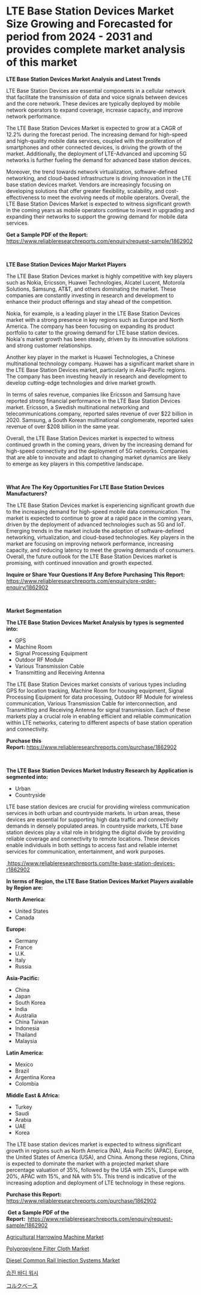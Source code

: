 <p><h1>LTE Base Station Devices Market Size Growing and Forecasted for period from 2024 - 2031 and provides complete market analysis of this market</h1></p><p><strong>LTE Base Station Devices Market Analysis and Latest Trends</strong></p>
<p><p>LTE Base Station Devices are essential components in a cellular network that facilitate the transmission of data and voice signals between devices and the core network. These devices are typically deployed by mobile network operators to expand coverage, increase capacity, and improve network performance.</p><p>The LTE Base Station Devices Market is expected to grow at a CAGR of 12.2% during the forecast period. The increasing demand for high-speed and high-quality mobile data services, coupled with the proliferation of smartphones and other connected devices, is driving the growth of the market. Additionally, the deployment of LTE-Advanced and upcoming 5G networks is further fueling the demand for advanced base station devices.</p><p>Moreover, the trend towards network virtualization, software-defined networking, and cloud-based infrastructure is driving innovation in the LTE base station devices market. Vendors are increasingly focusing on developing solutions that offer greater flexibility, scalability, and cost-effectiveness to meet the evolving needs of mobile operators. Overall, the LTE Base Station Devices Market is expected to witness significant growth in the coming years as mobile operators continue to invest in upgrading and expanding their networks to support the growing demand for mobile data services.</p></p>
<p><strong>Get a Sample PDF of the Report:&nbsp;</strong> <a href="https://www.reliableresearchreports.com/enquiry/request-sample/1862902">https://www.reliableresearchreports.com/enquiry/request-sample/1862902</a></p>
<p>&nbsp;</p>
<p><strong>LTE Base Station Devices Major Market Players</strong></p>
<p><p>The LTE Base Station Devices market is highly competitive with key players such as Nokia, Ericsson, Huawei Technologies, Alcatel Lucent, Motorola Solutions, Samsung, AT&T, and others dominating the market. These companies are constantly investing in research and development to enhance their product offerings and stay ahead of the competition.</p><p>Nokia, for example, is a leading player in the LTE Base Station Devices market with a strong presence in key regions such as Europe and North America. The company has been focusing on expanding its product portfolio to cater to the growing demand for LTE base station devices. Nokia's market growth has been steady, driven by its innovative solutions and strong customer relationships.</p><p>Another key player in the market is Huawei Technologies, a Chinese multinational technology company. Huawei has a significant market share in the LTE Base Station Devices market, particularly in Asia-Pacific regions. The company has been investing heavily in research and development to develop cutting-edge technologies and drive market growth.</p><p>In terms of sales revenue, companies like Ericsson and Samsung have reported strong financial performance in the LTE Base Station Devices market. Ericsson, a Swedish multinational networking and telecommunications company, reported sales revenue of over $22 billion in 2020. Samsung, a South Korean multinational conglomerate, reported sales revenue of over $208 billion in the same year.</p><p>Overall, the LTE Base Station Devices market is expected to witness continued growth in the coming years, driven by the increasing demand for high-speed connectivity and the deployment of 5G networks. Companies that are able to innovate and adapt to changing market dynamics are likely to emerge as key players in this competitive landscape.</p></p>
<p>&nbsp;</p>
<p><strong>What Are The Key Opportunities For LTE Base Station Devices Manufacturers?</strong></p>
<p><p>The LTE Base Station Devices market is experiencing significant growth due to the increasing demand for high-speed mobile data communication. The market is expected to continue to grow at a rapid pace in the coming years, driven by the deployment of advanced technologies such as 5G and IoT. Emerging trends in the market include the adoption of software-defined networking, virtualization, and cloud-based technologies. Key players in the market are focusing on improving network performance, increasing capacity, and reducing latency to meet the growing demands of consumers. Overall, the future outlook for the LTE Base Station Devices market is promising, with continued innovation and growth expected.</p></p>
<p><strong>Inquire or Share Your Questions If Any Before Purchasing This Report:</strong> <a href="https://www.reliableresearchreports.com/enquiry/pre-order-enquiry/1862902">https://www.reliableresearchreports.com/enquiry/pre-order-enquiry/1862902</a></p>
<p>&nbsp;</p>
<p><strong>Market Segmentation</strong></p>
<p><strong>The LTE Base Station Devices Market Analysis by types is segmented into:</strong></p>
<p><ul><li>GPS</li><li>Machine Room</li><li>Signal Processing Equipment</li><li>Outdoor RF Module</li><li>Various Transmission Cable</li><li>Transmitting and Receiving Antenna</li></ul></p>
<p><p>The LTE Base Station Devices market consists of various types including GPS for location tracking, Machine Room for housing equipment, Signal Processing Equipment for data processing, Outdoor RF Module for wireless communication, Various Transmission Cable for interconnection, and Transmitting and Receiving Antenna for signal transmission. Each of these markets play a crucial role in enabling efficient and reliable communication within LTE networks, catering to different aspects of base station operation and connectivity.</p></p>
<p><strong>Purchase this Report:&nbsp;</strong><a href="https://www.reliableresearchreports.com/purchase/1862902">https://www.reliableresearchreports.com/purchase/1862902</a></p>
<p>&nbsp;</p>
<p><strong>The LTE Base Station Devices Market Industry Research by Application is segmented into:</strong></p>
<p><ul><li>Urban</li><li>Countryside</li></ul></p>
<p><p>LTE base station devices are crucial for providing wireless communication services in both urban and countryside markets. In urban areas, these devices are essential for supporting high data traffic and connectivity demands in densely populated areas. In countryside markets, LTE base station devices play a vital role in bridging the digital divide by providing reliable coverage and connectivity to remote locations. These devices enable individuals in both settings to access fast and reliable internet services for communication, entertainment, and work purposes.</p></p>
<p><a href="https://www.reliableresearchreports.com/lte-base-station-devices-r1862902">&nbsp;https://www.reliableresearchreports.com/lte-base-station-devices-r1862902</a></p>
<p><strong>In terms of Region, the LTE Base Station Devices Market Players available by Region are:</strong></p>
<p>
    <p> <strong> North America: </strong>
        <ul>
            <li>United States</li>
            <li>Canada</li>
        </ul>
        </p> 
    <p> <strong> Europe: </strong>
        <ul>
            <li>Germany</li>
            <li>France</li>
            <li>U.K.</li>
            <li>Italy</li>
            <li>Russia</li>
        </ul>
        </p> 
    <p> <strong> Asia-Pacific: </strong>
        <ul>
            <li>China</li>
            <li>Japan</li>
            <li>South Korea</li>
            <li>India</li>
            <li>Australia</li>
            <li>China Taiwan</li>
            <li>Indonesia</li>
            <li>Thailand</li>
            <li>Malaysia</li>
        </ul>
        </p> 
    <p> <strong> Latin America: </strong>
        <ul>
            <li>Mexico</li>
            <li>Brazil</li>
            <li>Argentina Korea</li>
            <li>Colombia</li>
        </ul>
        </p> 
    <p> <strong> Middle East & Africa: </strong>
        <ul>
            <li>Turkey</li>
            <li>Saudi</li>
            <li>Arabia</li>
            <li>UAE</li>
            <li>Korea</li>
        </ul>
    </p>
    </p>
<p><p>The LTE base station devices market is expected to witness significant growth in regions such as North America (NA), Asia Pacific (APAC), Europe, the United States of America (USA), and China. Among these regions, China is expected to dominate the market with a projected market share percentage valuation of 35%, followed by the USA with 25%, Europe with 20%, APAC with 15%, and NA with 5%. This trend is indicative of the increasing adoption and deployment of LTE technology in these regions.</p></p>
<p><strong>Purchase this Report: </strong><a href="https://www.reliableresearchreports.com/purchase/1862902">https://www.reliableresearchreports.com/purchase/1862902</a></p>
<p>&nbsp;<strong>Get a Sample PDF of the Report:&nbsp;&nbsp;</strong><a href="https://www.reliableresearchreports.com/enquiry/request-sample/1862902">https://www.reliableresearchreports.com/enquiry/request-sample/1862902</a></p>
<p><strong></strong></p>
<p><p><a href="https://github.com/jhcraigie/Market-Research-Report-List-3/blob/main/agricultural-harrowing-machine-market.md">Agricultural Harrowing Machine Market</a></p><p><a href="https://issuu.com/reportprime-2/docs/polypropylene-filter-cloth-market-size-2030.pptx">Polypropylene Filter Cloth Market</a></p><p><a href="https://github.com/sonuprakash1/Market-Research-Report-List-2/blob/main/diesel-common-rail-injection-systems-market.md">Diesel Common Rail Injection Systems Market</a></p><p><a href="https://github.com/vsn7qpua81q/Market-Research-Report-List-1/blob/main/261469939753.md">습진 바디 워시</a></p><p><a href="https://github.com/adcxff01450218/Market-Research-Report-List-1/blob/main/296634543144.md">コルクベース</a></p></p>